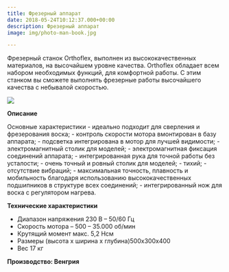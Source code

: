 ```yaml
---
title: Фрезерный аппарат
date: 2018-05-24T10:12:37.000+00:00
description: Фрезерный аппарат
image: img/photo-man-book.jpg

---
```

Фрезерный станок Orthoflex, выполнен из высококачественных материалов, на высочайшем уровне качества. Оrthoflex обладает всем набором необходимых функций, для комфортной работы. С этим станком вы сможете выполнять фрезерные работы высочайшего качества с небывалой скоростью. 

![](/uploads/orthoflex_frezernyy_zubotehnicheskiy_stanok_461-650x650.jpg)

**Описание**

Основные характеристики - идеально подходит для сверления и фрезерования воска; - контроль скорости мотора вмонтирован в базу аппарата; - подсветка интегрирована в мотор для лучшей видимости; - электромагнитный столик для моделей; - электромагнитная фиксация соединений аппарата; - интегрированная рука для точной работы без усталости; - очень точный и ровный столик для моделей; - тихий; - отсутствие вибраций; - максимальная точность, плавность и мобильность благодаря использованию высококачественных подшипников в структуре всех соединений; - интегрированный нож для воска с регулятором нагрева.

**Технические характеристики**

* Диапазон напряжения 230 В – 50/60 Гц
* Скорость мотора – 500 – 35.000 об/мин
* Крутящий момент макс. 5,2 Нсм
* Размеры (высота х ширина х глубина)500x300x400
* Вес 17 кг

**Производство: Венгрия**